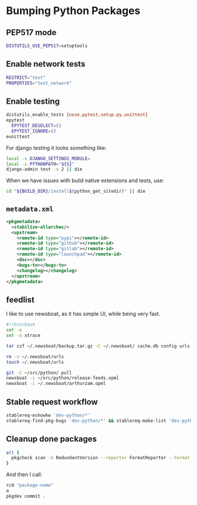 # Bumping Python Packages

## PEP517 mode

```bash
DISTUTILS_USE_PEP517=setuptools
```

## Enable network tests

```bash
RESTRICT="test"
PROPERTIES="test_network"
```

## Enable testing

```bash
distutils_enable_tests {nose,pytest,setup.py,unittest}
epytest
  EPYTEST_DESELECT=()
  EPYTEST_IGNORE=()
eunittest
```

For django testing it looks something like:

```bash
local -x DJANGO_SETTINGS_MODULE=
local -x PYTHONPATH="${S}"
django-admin test -v 2 || die
```

When we have issues with build native extensions and tests, use:

```bash
cd "${BUILD_DIR}/install$(python_get_sitedir)" || die
```

## `metadata.xml`

```xml
<pkgmetadata>
  <stabilize-allarches/>
  <upstream>
    <remote-id type="pypi"></remote-id>
    <remote-id type="github"></remote-id>
    <remote-id type="gitlab"></remote-id>
    <remote-id type="launchpad"></remote-id>
    <doc></doc>
    <bugs-to></bugs-to>
    <changelog></changelog>
  </upstream>
</pkgmetadata>
```

## feedlist

I like to use newsboat, as it has simple UI, while being very fast.

```bash
#!/bin/bash
set -e
set -o xtrace

tar czf ~/.newsboat/backup.tar.gz -C ~/.newsboat/ cache.db config urls arthurzam.opml

rm -v ~/.newsboat/urls
touch ~/.newsboat/urls

git -C ~/src/python/ pull
newsboat -i ~/src/python/release-feeds.opml
newsboat -i ~/.newsboat/arthurzam.opml
```

## Stable request workflow

```bash
stablereq-eshowkw 'dev-python/*'
stablereq-find-pkg-bugs 'dev-python/*' && stablereq-make-list 'dev-python/*'
```

## Cleanup done packages

```bash
a() {
  pkgcheck scan -k RedundantVersion --reporter FormatReporter --format "{package}-{version}.ebuild" --stable-only | xargs rm -v && check-revdep
}
```

And then I call:

```bash
rcd "package-name"
a
pkgdev commit .
```
